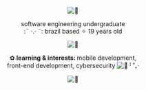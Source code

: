 <p align="center">
<img src="https://tomomi.neocities.org/divider/div40.png" alt="🍒">
</p>

<p align="center">
software engineering undergraduate<br>
:¨ ·.· ¨: brazil based ✧ 19 years old

<p align="center">
<img src="https://tomomi.neocities.org/divider/div14.gif" alt="🍒">
</p>

<p align="center">
✿  <strong>learning & interests: </strong> mobile development,<br>
front-end development, cybersecurity <img src="https://tomomi.neocities.org/divider/20.gif" alt="🍒"> ꜝ ˚₊·
</p>

<p align="center">
<img src="https://tomomi.neocities.org/divider/div40.png" alt="🍒">
</p>
